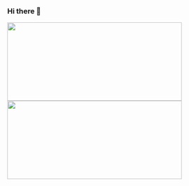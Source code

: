 ### Hi there 👋


<a href="https://github.com/Esther-Cardoso">
  <img height="180em" width="400px" src="https://github-readme-stats.vercel.app/api?username=vinivma&show_icons=true&theme=dracula&include_all_commits=true&count_private=true"/>
  <img height="180em" width="400px" src="https://github-readme-stats.vercel.app/api/top-langs/?username=vinivma&layout=compact&langs_count=7&theme=dracula"/>
</div>
<!--
**ViniVMA/vinivma** is a ✨ _special_ ✨ repository because its `README.md` (this file) appears on your GitHub profile.

Here are some ideas to get you started:

- 🔭 I’m currently working on ...
- 🌱 I’m currently learning ...
- 👯 I’m looking to collaborate on ...
- 🤔 I’m looking for help with ...
- 💬 Ask me about ...
- 📫 How to reach me: ...
- 😄 Pronouns: ...
- ⚡ Fun fact: ...
-->
